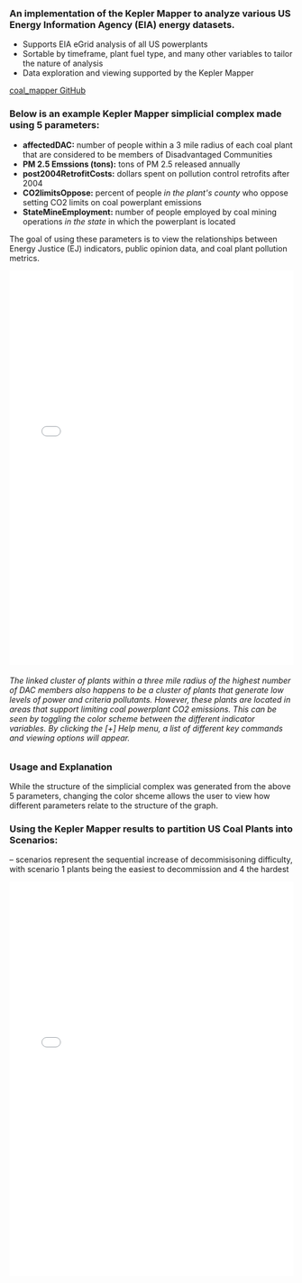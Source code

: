 ### An implementation of the Kepler Mapper to analyze various US Energy Information Agency (EIA) energy datasets.
- Supports EIA eGrid analysis of all US powerplants
- Sortable by timeframe, plant fuel type, and many other variables to tailor the nature of analysis
- Data exploration and viewing supported by the Kepler Mapper

[coal_mapper GitHub](https://github.com/sgathrid/coal_mapper)

### Below is an example Kepler Mapper simplicial complex made using 5 parameters:
- **affectedDAC:** number of people within a 3 mile radius of each coal plant that are considered to be members of Disadvantaged Communities<br/>
- **PM 2.5 Emssions (tons):** tons of PM 2.5 released annually<br/>
- **post2004RetrofitCosts:** dollars spent on pollution control retrofits after 2004<br/>
- **CO2limitsOppose:** percent of people _in the plant's county_ who oppose setting CO2 limits on coal powerplant emissions<br/>
- **StateMineEmployment:** number of people employed by coal mining operations _in the state_ in which the powerplant is located <br/>

The goal of using these parameters is to view the relationships between Energy Justice (EJ) indicators, public opinion data, and coal plant pollution metrics.

<iframe width="100%" height="700px" seamless="" frameborder="0" scrolling="no" src="./DAC_mapper.html"></iframe>

###### The linked cluster of plants within a three mile radius of the highest number of DAC members also happens to be a cluster of plants that generate low levels of power and criteria pollutants. However, these plants are located in areas that support limiting coal powerplant CO2 emissions. This can be seen by toggling the color scheme between the different indicator variables. By clicking the _[+] Help_ menu, a list of different key commands and viewing options will appear. <br/>

### Usage and Explanation

While the structure of the simplicial complex was generated from the above 5 parameters, changing the color shceme allows the user to view how different parameters relate to the structure of the graph. 

### Using the Kepler Mapper results to partition US Coal Plants into Scenarios:
– scenarios represent the sequential increase of decommisisoning difficulty, with scenario 1 plants being the easiest to decommission and 4 the hardest


<iframe width="100%" height="700px" seamless="" frameborder="0" scrolling="no" src="./COAL_MAP.html"></iframe>
